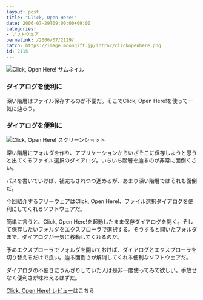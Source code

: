 ```yaml
---
layout: post
title: "Click, Open Here!"
date: 2006-07-29T09:00:00+09:00
categories:
- ソフトウェア
permalink: /2006/07/2129/
catch: https://image.moongift.jp/intro2/clickopenhere.png
id: 2115
---
```

 ![Click, Open Here! サムネイル](https://image.moongift.jp/intro2/clickopenhere.t.png "Click, Open Here! サムネイル")
  

### ダイアログを便利に
  
深い階層はファイル保存するのが不便だ。そこでClick, Open Here!を使って一気に辿ろう。  
<!--more-->  

### ダイアログを便利に
  

![Click, Open Here! スクリーンショット](https://image.moongift.jp/intro2/clickopenhere.png "Click, Open Here! スクリーンショット")

  

深い階層にフォルダを作り、アプリケーションからいざそこに保存しようと思うと出てくるファイル選択のダイアログ。いちいち階層を辿るのが非常に面倒くさい。

  

パスを書いていけば、補完もされつつ進めるが、あまり深い階層ではそれも面倒だ。

  

今回紹介するフリーウェアはClick, Open Here!、ファイル選択ダイアログを便利にしてくれるソフトウェアだ。

  

簡単に言うと、Click, Open Here!を起動したまま保存ダイアログを開く。そして保存したいフォルダをエクスプローラで選択する。そうすると開いたフォルダまで、ダイアログが一気に移動してくれるのだ。

  

予めエクスプローラでフォルダを開いておけば、ダイアログとエクスプローラを切り替えるだけで良い。辿る面倒さが解消してくれる便利なソフトウェアだ。

  

ダイアログの不便さにうんざりしていた人は是非一度使ってみて欲しい。手放せなく便利さが味わえるはずだ。

  

[Click, Open Here! レビュー](http://fw.moongift.jp/review/i-2138.html)はこちら

